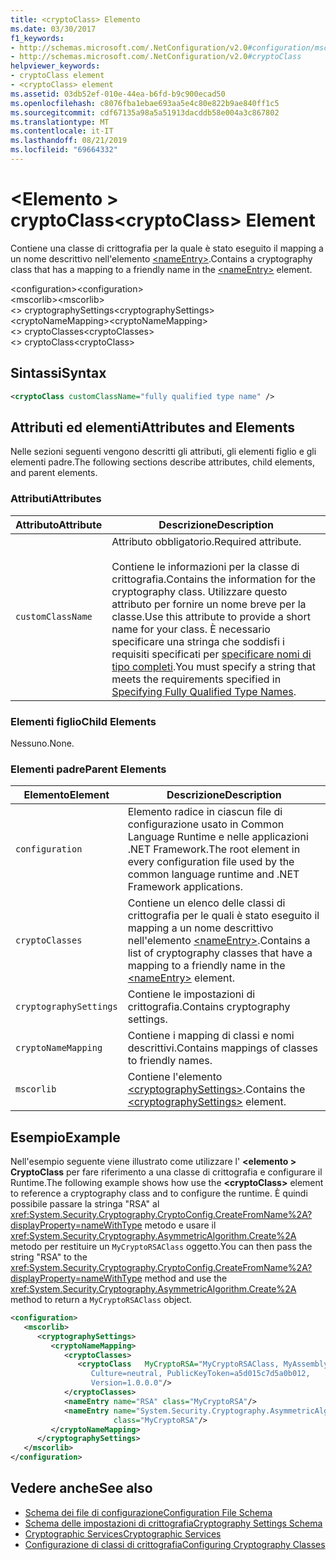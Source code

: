```yaml
---
title: <cryptoClass> Elemento
ms.date: 03/30/2017
f1_keywords:
- http://schemas.microsoft.com/.NetConfiguration/v2.0#configuration/mscorlib/cryptographySettings/cryptoNameMapping/cryptoClasses/cryptoClass
- http://schemas.microsoft.com/.NetConfiguration/v2.0#cryptoClass
helpviewer_keywords:
- cryptoClass element
- <cryptoClass> element
ms.assetid: 03db52ef-010e-44ea-b6fd-b9c900ecad50
ms.openlocfilehash: c8076fba1ebae693aa5e4c80e822b9ae840ff1c5
ms.sourcegitcommit: cdf67135a98a5a51913dacddb58e004a3c867802
ms.translationtype: MT
ms.contentlocale: it-IT
ms.lasthandoff: 08/21/2019
ms.locfileid: "69664332"
---
```

# <a name="cryptoclass-element"></a><span data-ttu-id="649c8-102">\<Elemento > cryptoClass</span><span class="sxs-lookup"><span data-stu-id="649c8-102">\<cryptoClass> Element</span></span>
<span data-ttu-id="649c8-103">Contiene una classe di crittografia per la quale è stato eseguito il mapping a un nome descrittivo nell'elemento [\<nameEntry>](nameentry-element.md).</span><span class="sxs-lookup"><span data-stu-id="649c8-103">Contains a cryptography class that has a mapping to a friendly name in the [\<nameEntry>](nameentry-element.md) element.</span></span>  
  
 <span data-ttu-id="649c8-104">\<configuration></span><span class="sxs-lookup"><span data-stu-id="649c8-104">\<configuration></span></span>  
<span data-ttu-id="649c8-105">\<mscorlib></span><span class="sxs-lookup"><span data-stu-id="649c8-105">\<mscorlib></span></span>  
<span data-ttu-id="649c8-106">\<> cryptographySettings</span><span class="sxs-lookup"><span data-stu-id="649c8-106">\<cryptographySettings></span></span>  
<span data-ttu-id="649c8-107">\<cryptoNameMapping></span><span class="sxs-lookup"><span data-stu-id="649c8-107">\<cryptoNameMapping></span></span>  
<span data-ttu-id="649c8-108">\<> cryptoClasses</span><span class="sxs-lookup"><span data-stu-id="649c8-108">\<cryptoClasses></span></span>  
<span data-ttu-id="649c8-109">\<> cryptoClass</span><span class="sxs-lookup"><span data-stu-id="649c8-109">\<cryptoClass></span></span>  
  
## <a name="syntax"></a><span data-ttu-id="649c8-110">Sintassi</span><span class="sxs-lookup"><span data-stu-id="649c8-110">Syntax</span></span>  
  
```xml  
<cryptoClass customClassName="fully qualified type name" />  
```  
  
## <a name="attributes-and-elements"></a><span data-ttu-id="649c8-111">Attributi ed elementi</span><span class="sxs-lookup"><span data-stu-id="649c8-111">Attributes and Elements</span></span>  
 <span data-ttu-id="649c8-112">Nelle sezioni seguenti vengono descritti gli attributi, gli elementi figlio e gli elementi padre.</span><span class="sxs-lookup"><span data-stu-id="649c8-112">The following sections describe attributes, child elements, and parent elements.</span></span>  
  
### <a name="attributes"></a><span data-ttu-id="649c8-113">Attributi</span><span class="sxs-lookup"><span data-stu-id="649c8-113">Attributes</span></span>  
  
|<span data-ttu-id="649c8-114">Attributo</span><span class="sxs-lookup"><span data-stu-id="649c8-114">Attribute</span></span>|<span data-ttu-id="649c8-115">Descrizione</span><span class="sxs-lookup"><span data-stu-id="649c8-115">Description</span></span>|  
|---------------|-----------------|  
|`customClassName`|<span data-ttu-id="649c8-116">Attributo obbligatorio.</span><span class="sxs-lookup"><span data-stu-id="649c8-116">Required attribute.</span></span><br /><br /> <span data-ttu-id="649c8-117">Contiene le informazioni per la classe di crittografia.</span><span class="sxs-lookup"><span data-stu-id="649c8-117">Contains the information for the cryptography class.</span></span> <span data-ttu-id="649c8-118">Utilizzare questo attributo per fornire un nome breve per la classe.</span><span class="sxs-lookup"><span data-stu-id="649c8-118">Use this attribute to provide a short name for your class.</span></span> <span data-ttu-id="649c8-119">È necessario specificare una stringa che soddisfi i requisiti specificati per [specificare nomi di tipo completi](../../../reflection-and-codedom/specifying-fully-qualified-type-names.md).</span><span class="sxs-lookup"><span data-stu-id="649c8-119">You must specify a string that meets the requirements specified in [Specifying Fully Qualified Type Names](../../../reflection-and-codedom/specifying-fully-qualified-type-names.md).</span></span>|  
  
### <a name="child-elements"></a><span data-ttu-id="649c8-120">Elementi figlio</span><span class="sxs-lookup"><span data-stu-id="649c8-120">Child Elements</span></span>  
 <span data-ttu-id="649c8-121">Nessuno.</span><span class="sxs-lookup"><span data-stu-id="649c8-121">None.</span></span>  
  
### <a name="parent-elements"></a><span data-ttu-id="649c8-122">Elementi padre</span><span class="sxs-lookup"><span data-stu-id="649c8-122">Parent Elements</span></span>  
  
|<span data-ttu-id="649c8-123">Elemento</span><span class="sxs-lookup"><span data-stu-id="649c8-123">Element</span></span>|<span data-ttu-id="649c8-124">Descrizione</span><span class="sxs-lookup"><span data-stu-id="649c8-124">Description</span></span>|  
|-------------|-----------------|  
|`configuration`|<span data-ttu-id="649c8-125">Elemento radice in ciascun file di configurazione usato in Common Language Runtime e nelle applicazioni .NET Framework.</span><span class="sxs-lookup"><span data-stu-id="649c8-125">The root element in every configuration file used by the common language runtime and .NET Framework applications.</span></span>|  
|`cryptoClasses`|<span data-ttu-id="649c8-126">Contiene un elenco delle classi di crittografia per le quali è stato eseguito il mapping a un nome descrittivo nell'elemento [\<nameEntry>](nameentry-element.md).</span><span class="sxs-lookup"><span data-stu-id="649c8-126">Contains a list of cryptography classes that have a mapping to a friendly name in the [\<nameEntry>](nameentry-element.md) element.</span></span>|  
|`cryptographySettings`|<span data-ttu-id="649c8-127">Contiene le impostazioni di crittografia.</span><span class="sxs-lookup"><span data-stu-id="649c8-127">Contains cryptography settings.</span></span>|  
|`cryptoNameMapping`|<span data-ttu-id="649c8-128">Contiene i mapping di classi e nomi descrittivi.</span><span class="sxs-lookup"><span data-stu-id="649c8-128">Contains mappings of classes to friendly names.</span></span>|  
|`mscorlib`|<span data-ttu-id="649c8-129">Contiene l'elemento [\<cryptographySettings>](cryptographysettings-element.md).</span><span class="sxs-lookup"><span data-stu-id="649c8-129">Contains the [\<cryptographySettings>](cryptographysettings-element.md) element.</span></span>|  
  
## <a name="example"></a><span data-ttu-id="649c8-130">Esempio</span><span class="sxs-lookup"><span data-stu-id="649c8-130">Example</span></span>  
 <span data-ttu-id="649c8-131">Nell'esempio seguente viene illustrato come utilizzare l'  **\<elemento > CryptoClass** per fare riferimento a una classe di crittografia e configurare il Runtime.</span><span class="sxs-lookup"><span data-stu-id="649c8-131">The following example shows how use the **\<cryptoClass>** element to reference a cryptography class and to configure the runtime.</span></span> <span data-ttu-id="649c8-132">È quindi possibile passare la stringa "RSA" al <xref:System.Security.Cryptography.CryptoConfig.CreateFromName%2A?displayProperty=nameWithType> metodo e usare il <xref:System.Security.Cryptography.AsymmetricAlgorithm.Create%2A> metodo per restituire un `MyCryptoRSAClass` oggetto.</span><span class="sxs-lookup"><span data-stu-id="649c8-132">You can then pass the string "RSA" to the <xref:System.Security.Cryptography.CryptoConfig.CreateFromName%2A?displayProperty=nameWithType> method and use the <xref:System.Security.Cryptography.AsymmetricAlgorithm.Create%2A> method to return a `MyCryptoRSAClass` object.</span></span>  
  
```xml  
<configuration>  
   <mscorlib>  
      <cryptographySettings>  
         <cryptoNameMapping>  
            <cryptoClasses>  
               <cryptoClass   MyCryptoRSA="MyCryptoRSAClass, MyAssembly  
                  Culture=neutral, PublicKeyToken=a5d015c7d5a0b012,  
                  Version=1.0.0.0"/>  
            </cryptoClasses>  
            <nameEntry name="RSA" class="MyCryptoRSA"/>  
            <nameEntry name="System.Security.Cryptography.AsymmetricAlgorithm"  
                       class="MyCryptoRSA"/>  
         </cryptoNameMapping>  
      </cryptographySettings>  
   </mscorlib>  
</configuration>  
```  
  
## <a name="see-also"></a><span data-ttu-id="649c8-133">Vedere anche</span><span class="sxs-lookup"><span data-stu-id="649c8-133">See also</span></span>

- [<span data-ttu-id="649c8-134">Schema dei file di configurazione</span><span class="sxs-lookup"><span data-stu-id="649c8-134">Configuration File Schema</span></span>](../index.md)
- [<span data-ttu-id="649c8-135">Schema delle impostazioni di crittografia</span><span class="sxs-lookup"><span data-stu-id="649c8-135">Cryptography Settings Schema</span></span>](index.md)
- [<span data-ttu-id="649c8-136">Cryptographic Services</span><span class="sxs-lookup"><span data-stu-id="649c8-136">Cryptographic Services</span></span>](../../../../../docs/standard/security/cryptographic-services.md)
- [<span data-ttu-id="649c8-137">Configurazione di classi di crittografia</span><span class="sxs-lookup"><span data-stu-id="649c8-137">Configuring Cryptography Classes</span></span>](../../configure-cryptography-classes.md)
